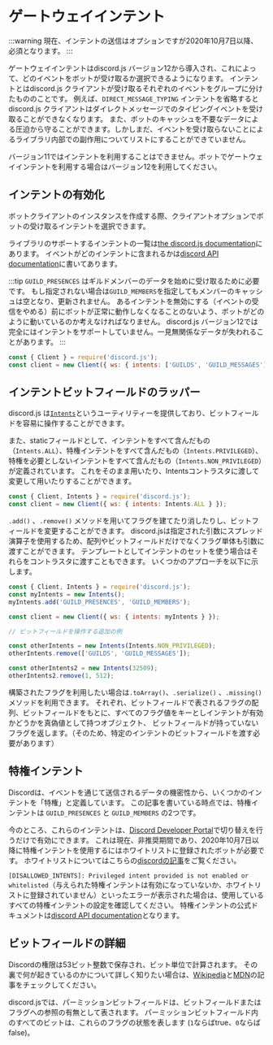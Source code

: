 # ゲートウェイインテント

:::warning
現在、インテントの送信はオプションですが2020年10月7日以降、必須となります。
:::

ゲートウェイインテントはdiscord.js バージョン12から導入され、これによって、どのイベントをボットが受け取るか選択できるようになります。 インテントとはdiscord.js クライアントが受け取るそれぞれのイベントをグループに分けたもののことです。 例えば、`DIRECT_MESSAGE_TYPING` インテントを省略するとdiscord.js クライアントはダイレクトメッセージでのタイピングイベントを受け取ることができなくなります。 また、ボットのキャッシュを不要なデータによる圧迫から守ることができます。しかしまだ、イベントを受け取らないことによるライブラリ内部での副作用についてリストにすることができていません。

<branch version="11.x">

バージョン11ではインテントを利用することはできません。ボットでゲートウェイインテントを利用する場合はバージョン12を利用してください。

</branch>

<branch version="12.x">

## インテントの有効化

ボットクライアントのインスタンスを作成する際、クライアントオプションでボットの受け取るインテントを選択できます。

ライブラリのサポートするインテントの一覧は[the discord.js documentation](https://discord.js.org/#/docs/main/stable/class/Intents?scrollTo=s-FLAGS)にあります。 イベントがどのインテントに含まれるかは[discord API documentation](https://discordapp.com/developers/docs/topics/gateway#list-of-intents)に書いてあります。

:::tip
`GUILD_PRESENCES` はギルドメンバーのデータを始めに受け取るために必要です。 もし指定されない場合は`GUILD_MEMBERS`を指定してもメンバーのキャッシュは空となり、更新されません。 あるインテントを無効にする（イベントの受信をやめる）前にボットが正常に動作しなくなることのないよう、ボットがどのように動いているのか考えなければなりません。 discord.js バージョン12では完全にはインテントをサポートしていません。一見無関係なデータが失われることがあります。
:::

```js
const { Client } = require('discord.js');
const client = new Client({ ws: { intents: ['GUILDS', 'GUILD_MESSAGES'] } });
```

## インテントビットフィールドのラッパー

discord.js は[`Intents`](https://discord.js.org/#/docs/main/stable/class/Intents)というユーティリティーを提供しており、ビットフィールドを容易に操作することができます。

また、staticフィールドとして、インテントをすべて含んだもの（`Intents.ALL`）、特権インテントをすべて含んだもの（`Intents.PRIVILEGED`）、特権を必要としないインテントをすべて含んだもの（`Intents.NON_PRIVILEGED`）が定義されています。 これをそのまま用いたり、Intentsコントラスタに渡して変更して用いたりすることができます。

```js
const { Client, Intents } = require('discord.js');
const client = new Client({ ws: { intents: Intents.ALL } });
```

<!--
The other static bits can be accessed likewise via <code>Intents.PRIVILEGED</code> and <code>Intents.NON_PRIVILEGED</code>.
-->

`.add()` 、`.remove()` メソッドを用いてフラグを建てたり消したりし、ビットフィールドを変更することができます。 discord.jsは指定された引数にスプレッド演算子を使用するため、配列やビットフィールドだけでなくフラグ単体も引数に渡すことができます。 テンプレートとしてインテントのセットを使う場合はそれらをコントラスタに渡すこともできます。 いくつかのアプローチを以下に示します。

```js
const { Client, Intents } = require('discord.js');
const myIntents = new Intents();
myIntents.add('GUILD_PRESENCES', 'GUILD_MEMBERS');

const client = new Client({ ws: { intents: myIntents } });

// ビットフィールドを操作する追加の例

const otherIntents = new Intents(Intents.NON_PRIVILEGED);
otherIntents.remove(['GUILDS', 'GUILD_MESSAGES']);

const otherIntents2 = new Intents(32509);
otherIntents2.remove(1, 512);
```

構築されたフラグを利用したい場合は`.toArray()`、`.serialize()` 、`.missing()` メソッドを利用できます。 それぞれ、ビットフィールドで表されるフラグの配列、ビットフィールドをもとに、すべてのフラグ値をキーとしインテントが有効かどうかを真偽値として持つオブジェクト、 ビットフィールドが持っていないフラグを返します。（そのため、特定のインテントのビットフィールドを渡す必要があります）

## 特権インテント

Discordは、イベントを通じて送信されるデータの機密性から、いくつかのインテントを「特権」と定義しています。 この記事を書いている時点では、特権インテントは `GUILD_PRESENCES` と `GUILD_MEMBERS` の2つです。

今のところ、これらのインテントは、[Discord Developer Portal](https://discordapp.com/developers/applications)で切り替えを行うだけで有効にできます。 これは現在、非推奨期間であり、2020年10月7日以降に特権インテントを使用するにはホワイトリストに登録されたボットが必要です。 ホワイトリストについてはこちらの[discordの記事](https://support.discordapp.com/hc/en-us/articles/360040720412-Bot-Verification-and-Data-Whitelisting)をご覧ください。

`[DISALLOWED_INTENTS]: Privileged intent provided is not enabled or whitelisted`（与えられた特権インテントは有効になっていないか、ホワイトリストに登録されていません）といったエラーが表示された場合は、使用しているすべての特権インテントの設定を確認してください。 特権インテントの公式ドキュメントは[discord API documentation](https://discordapp.com/developers/docs/topics/gateway#privileged-intents)となります。

## ビットフィールドの詳細

Discordの権限は53ビット整数で保存され、ビット単位で計算されます。 その裏で何が起きているのかについて詳しく知りたい場合は、[Wikipedia](https://en.wikipedia.org/wiki/Bit_field)と[MDN](https://developer.mozilla.org/en-US/docs/Web/JavaScript/Reference/Operators/Bitwise_Operators)の記事をチェックしてください。

discord.jsでは、パーミッションビットフィールドは、ビットフィールドまたはフラグへの参照の有無として表されます。 パーミッションビットフィールド内のすべてのビットは、これらのフラグの状態を表します (`1`ならばtrue、`0`ならばfalse)。

</branch>
